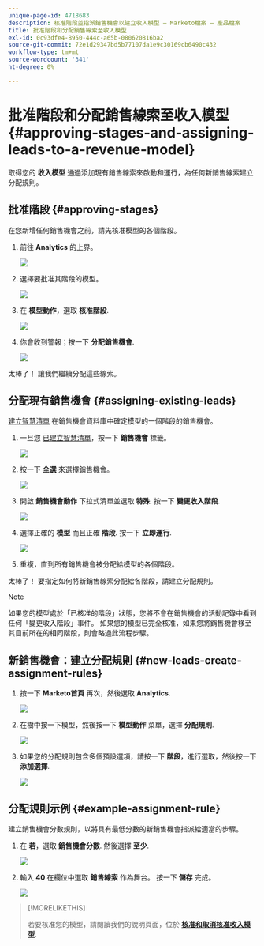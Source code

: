 ```yaml
---
unique-page-id: 4718683
description: 核准階段並指派銷售機會以建立收入模型 — Marketo檔案 — 產品檔案
title: 批准階段和分配銷售線索至收入模型
exl-id: 0c93dfe4-8950-444c-a65b-080620816ba2
source-git-commit: 72e1d29347bd5b77107da1e9c30169cb6490c432
workflow-type: tm+mt
source-wordcount: '341'
ht-degree: 0%

---
```


# 批准階段和分配銷售線索至收入模型 {#approving-stages-and-assigning-leads-to-a-revenue-model}

取得您的 **收入模型** 通過添加現有銷售線索來啟動和運行，為任何新銷售線索建立分配規則。

## 批准階段 {#approving-stages}

在您新增任何銷售機會之前，請先核准模型的各個階段。

1. 前往 **Analytics** 的上界。

   ![](assets/image2015-4-28-17-3a8-3a8.png)

1. 選擇要批准其階段的模型。

   ![](assets/image2015-4-28-17-3a10-3a3.png)

1. 在 **模型動作**，選取 **核准階段**.

   ![](assets/image2015-4-28-17-3a12-3a37.png)

1. 你會收到警報；按一下 **分配銷售機會**.

   ![](assets/image2015-4-28-17-3a5-3a39.png)

太棒了！ 讓我們繼續分配這些線索。

## 分配現有銷售機會 {#assigning-existing-leads}

[建立智慧清單](/help/marketo/product-docs/core-marketo-concepts/smart-lists-and-static-lists/creating-a-smart-list/create-a-smart-list.md) 在銷售機會資料庫中確定模型的一個階段的銷售機會。

1. 一旦您 [已建立智慧清單](/help/marketo/product-docs/core-marketo-concepts/smart-lists-and-static-lists/creating-a-smart-list/create-a-smart-list.md)，按一下 **銷售機會** 標籤。

   ![](assets/image2015-4-29-11-3a37-3a30.png)

1. 按一下 **全選** 來選擇銷售機會。

   ![](assets/image2015-4-29-11-3a39-3a39.png)

1. 開啟 **銷售機會動作** 下拉式清單並選取 **特殊**. 按一下 **變更收入階段**.

   ![](assets/image2015-4-29-11-3a40-3a38.png)

1. 選擇正確的 **模型** 而且正確 **階段**. 按一下 **立即運行**.

   ![](assets/image2015-4-29-11-3a43-3a41.png)

1. 重複，直到所有銷售機會被分配給模型的各個階段。

太棒了！ 要指定如何將新銷售線索分配給各階段，請建立分配規則。

>[!NOTE]
>
>如果您的模型處於「已核准的階段」狀態，您將不會在銷售機會的活動記錄中看到任何「變更收入階段」事件。 如果您的模型已完全核准，如果您將銷售機會移至其目前所在的相同階段，則會略過此流程步驟。

## 新銷售機會：建立分配規則  {#new-leads-create-assignment-rules}

1. 按一下 **Marketo首頁** 再次，然後選取 **Analytics**.

   ![](assets/image2015-4-28-17-3a8-3a8.png)

1. 在樹中按一下模型，然後按一下 **模型動作** 菜單，選擇 **分配規則**.

   ![](assets/image2015-4-29-11-3a52-3a17.png)

1. 如果您的分配規則包含多個預設選項，請按一下 **階段**，進行選取，然後按一下 **添加選擇**.

   ![](assets/image2015-4-29-12-3a5-3a46.png)

## 分配規則示例 {#example-assignment-rule}

建立銷售機會分數規則，以將具有最低分數的新銷售機會指派給適當的步驟。

1. 在 **若**，選取 **銷售機會分數**. 然後選擇 **至少**.

   ![](assets/image2015-4-29-13-3a27-3a8.png)

1. 輸入 **40** 在欄位中選取 **銷售線索** 作為舞台。 按一下 **儲存** 完成。

   ![](assets/image2015-4-29-14-3a4-3a23.png)

>[!MORELIKETHIS]
>
>若要核准您的模型，請閱讀我們的說明頁面，位於 **[核准和取消核准收入模型](/help/marketo/product-docs/reporting/revenue-cycle-analytics/revenue-cycle-models/approve-unapprove-a-revenue-model.md)**.
